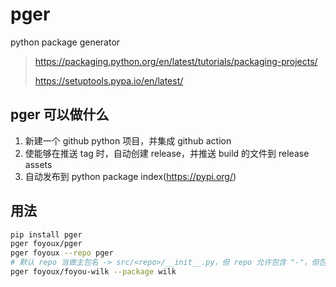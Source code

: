 # pger

python package generator

> https://packaging.python.org/en/latest/tutorials/packaging-projects/
>
> https://setuptools.pypa.io/en/latest/

## pger 可以做什么

1. 新建一个 github python 项目，并集成 github action
2. 使能够在推送 tag 时，自动创建 release，并推送 build 的文件到 release assets
3. 自动发布到 python package index(https://pypi.org/)

## 用法

```sh
pip install pger
pger foyoux/pger
pger foyoux --repo pger
# 默认 repo 当做主包名 -> src/<repo>/__init__.py，但 repo 允许包含 "-"，但包名不可以
pger foyoux/foyou-wilk --package wilk 
```
